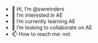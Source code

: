 - 👋 Hi, I’m @swreinders
- 👀 I’m interested in AE
- 🌱 I’m currently learning AE
- 💞️ I’m looking to collaborate on AE
- 📫 How to reach me: not

<!---
swreinders/swreinders is a ✨ special ✨ repository because its `README.md` (this file) appears on your GitHub profile.
You can click the Preview link to take a look at your changes.
--->
